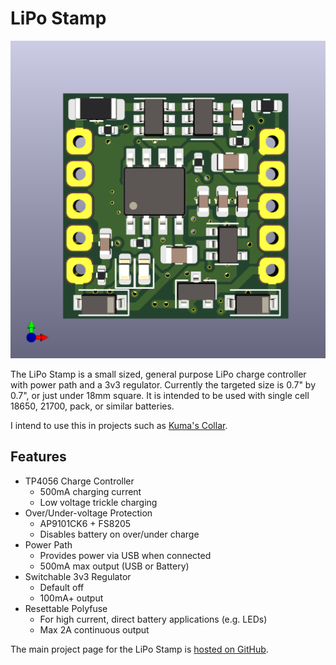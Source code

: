 # LiPo Stamp

![LiPo Stamp Render](https://raw.githubusercontent.com/jamesmunns/lipo-stamp/main/assets/lipo-stamp.png)

The LiPo Stamp is a small sized, general purpose LiPo charge controller with power path and a 3v3 regulator. Currently the targeted size is 0.7" by 0.7", or just under 18mm square. It is intended to be used with single cell 18650, 21700, pack, or similar batteries.

I intend to use this in projects such as [Kuma's Collar](./kuma-collar.md).

## Features

* TP4056 Charge Controller
    * 500mA charging current
    * Low voltage trickle charging
* Over/Under-voltage Protection
    * AP9101CK6 + FS8205
    * Disables battery on over/under charge
* Power Path
    * Provides power via USB when connected
    * 500mA max output (USB or Battery)
* Switchable 3v3 Regulator
    * Default off
    * 100mA+ output
* Resettable Polyfuse
    * For high current, direct battery applications (e.g. LEDs)
    * Max 2A continuous output

The main project page for the LiPo Stamp is [hosted on GitHub](https://github.com/jamesmunns/lipo-stamp).
